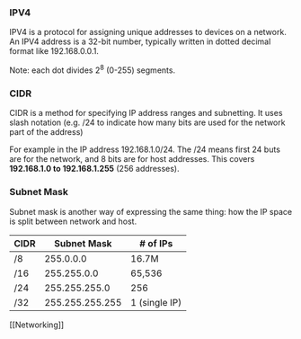 
### IPV4
IPV4 is a protocol for assigning unique addresses to devices on a network. An IPV4 address is a 32-bit number, typically written in dotted decimal format like 192.168.0.0.1.

Note: each dot divides $2^{8}$ (0-255) segments.


### CIDR
CIDR is a method for specifying IP address ranges and subnetting. It uses slash notation (e.g. /24 to indicate how many bits are used for the network part of the address)

For example in the IP address 192.168.1.0/24. 
The /24 means first 24 buts are for the network, and 8 bits are for host addresses. 
This covers **192.168.1.0 to 192.168.1.255** (256 addresses).

### Subnet Mask
Subnet mask is another way of expressing the same thing: how the IP space is split between network and host. 


| CIDR | Subnet Mask     | # of IPs      |
| ---- | --------------- | ------------- |
| /8   | 255.0.0.0       | 16.7M         |
| /16  | 255.255.0.0     | 65,536        |
| /24  | 255.255.255.0   | 256           |
| /32  | 255.255.255.255 | 1 (single IP) |


[[Networking]]